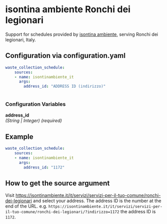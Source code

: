 # isontina ambiente Ronchi dei legionari

Support for schedules provided by [isontina ambiente](https://isontinambiente.it), serving Ronchi dei legionari, Italy.

## Configuration via configuration.yaml

```yaml
waste_collection_schedule:
    sources:
    - name: isontinambiente_it
      args:
        address_id: "ADDRESS ID (indirizzo)"
        
```

### Configuration Variables

**address_id**  
*(String | Integer) (required)*

## Example

```yaml
waste_collection_schedule:
    sources:
    - name: isontinambiente_it
      args:
        address_id: "1172"
```

## How to get the source argument

Visit <https://isontinambiente.it/it/servizi/servizi-per-il-tuo-comune/ronchi-dei-legionari> and select your address. The address ID is the number at the end of the URL. e.g. `https://isontinambiente.it/it/servizi/servizi-per-il-tuo-comune/ronchi-dei-legionari/?indirizzo=1172` the address ID is `1172`.

